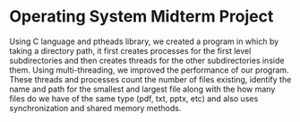 # Operating System Midterm Project
Using C language and ptheads library, we created a program in which by taking a directory path, it first creates processes for the first level subdirectories and then creates threads for the other subdirectories inside them. Using multi-threading, we improved the performance of our program. These threads and processes count the number of files existing, identify the name and path for the smallest and largest file along with the how many files do we have of the same type (pdf, txt, pptx, etc) and also uses synchronization and shared memory methods.

